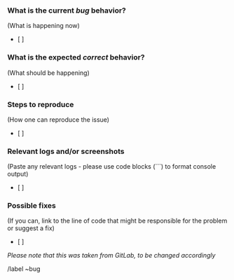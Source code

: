 <!---
Please read this!

Before opening a new issue, make sure to search for keywords in the issues
filtered by the "regression" or "bug" label.

and verify the issue you're about to submit isn't a duplicate.
--->

### What is the current *bug* behavior?
(What is happening now)
* [ ]

### What is the expected *correct* behavior?
(What should be happening)
* [ ]

### Steps to reproduce
(How one can reproduce the issue)
* [ ]

### Relevant logs and/or screenshots
(Paste any relevant logs - please use code blocks (```) to format console output)
* [ ]

### Possible fixes
(If you can, link to the line of code that might be responsible for the problem or suggest a fix)
* [ ]

_Please note that this was taken from GitLab, to be changed accordingly_

/label ~bug
